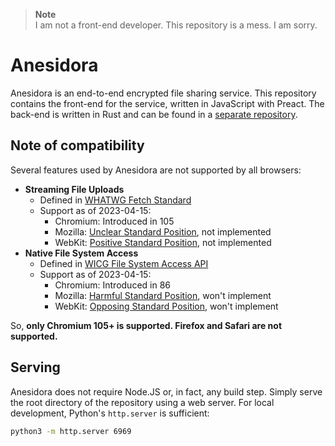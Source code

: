 > **Note**  
> I am not a front-end developer. This repository is a mess. I am sorry.

# Anesidora

Anesidora is an end-to-end encrypted file sharing service. This repository contains the front-end for the service,
written in JavaScript with Preact. The back-end is written in Rust and can be found in a [separate repository](https://github.com/bluelhf/Pithos).

## Note of compatibility

Several features used by Anesidora are not supported by all browsers:
- **Streaming File Uploads**
    - Defined in [WHATWG Fetch Standard](https://fetch.spec.whatwg.org/#dom-requestinit-duplex:~:text=any%20Window.-,duplex,-%22half%22%20is)
    - Support as of 2023-04-15:
        - Chromium: Introduced in 105
        - Mozilla: [Unclear Standard Position](https://github.com/mozilla/standards-positions/issues/663), not implemented
        - WebKit: [Positive Standard Position](https://github.com/WebKit/standards-positions/issues/24), not implemented
- **Native File System Access**
    - Defined in [WICG File System Access API](https://github.com/wicg/file-system-access)
    - Support as of 2023-04-15:
        - Chromium: Introduced in 86
        - Mozilla: [Harmful Standard Position](https://mozilla.github.io/standards-positions/#native-file-system), won't implement
        - WebKit: [Opposing Standard Position](https://github.com/WebKit/standards-positions/issues/28), won't implement

So, **only Chromium 105+ is supported. Firefox and Safari are not supported.**

## Serving

Anesidora does not require Node.JS or, in fact, any build step. Simply serve the root directory of the repository
using a web server. For local development, Python's `http.server` is sufficient:
```sh
python3 -m http.server 6969
```

